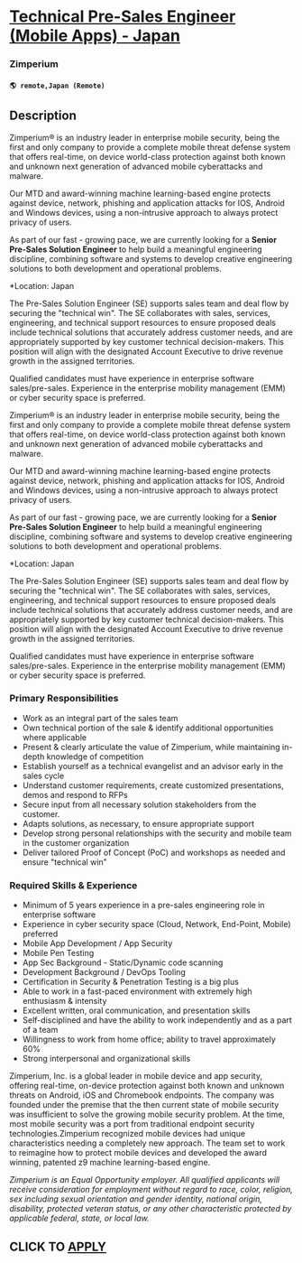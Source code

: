 # [Technical Pre-Sales Engineer (Mobile Apps) - Japan](https://www.remotewlb.com/apply/technical-pre-sales-engineer-mobile-apps-japan)  
### Zimperium  
#### `🌎 remote,Japan (Remote)`  

## Description

Zimperium® is an industry leader in enterprise mobile security, being the first and only company to provide a complete mobile threat defense system that offers real-time, on device world-class protection against both known and unknown next generation of advanced mobile cyberattacks and malware.

  

Our MTD and award-winning machine learning-based engine protects against device, network, phishing and application attacks for IOS, Android and Windows devices, using a non-intrusive approach to always protect privacy of users.

  

As part of our fast - growing pace, we are currently looking for a **Senior Pre-Sales Solution Engineer** to help build a meaningful engineering discipline, combining software and systems to develop creative engineering solutions to both development and operational problems.

  

*Location: Japan

The Pre-Sales Solution Engineer (SE) supports sales team and deal flow by securing the "technical win". The SE collaborates with sales, services, engineering, and technical support resources to ensure proposed deals include technical solutions that accurately address customer needs, and are appropriately supported by key customer technical decision-makers. This position will align with the designated Account Executive to drive revenue growth in the assigned territories.

Qualified candidates must have experience in enterprise software sales/pre-sales. Experience in the enterprise mobility management (EMM) or cyber security space is preferred.

  

Zimperium® is an industry leader in enterprise mobile security, being the first and only company to provide a complete mobile threat defense system that offers real-time, on device world-class protection against both known and unknown next generation of advanced mobile cyberattacks and malware.

  

Our MTD and award-winning machine learning-based engine protects against device, network, phishing and application attacks for IOS, Android and Windows devices, using a non-intrusive approach to always protect privacy of users.

  

As part of our fast - growing pace, we are currently looking for a **Senior Pre-Sales Solution Engineer** to help build a meaningful engineering discipline, combining software and systems to develop creative engineering solutions to both development and operational problems.

  

*Location: Japan

The Pre-Sales Solution Engineer (SE) supports sales team and deal flow by securing the "technical win". The SE collaborates with sales, services, engineering, and technical support resources to ensure proposed deals include technical solutions that accurately address customer needs, and are appropriately supported by key customer technical decision-makers. This position will align with the designated Account Executive to drive revenue growth in the assigned territories.

Qualified candidates must have experience in enterprise software sales/pre-sales. Experience in the enterprise mobility management (EMM) or cyber security space is preferred.

  

### Primary Responsibilities

* Work as an integral part of the sales team
* Own technical portion of the sale & identify additional opportunities where applicable
* Present & clearly articulate the value of Zimperium, while maintaining in-depth knowledge of competition
* Establish yourself as a technical evangelist and an advisor early in the sales cycle
* Understand customer requirements, create customized presentations, demos and respond to RFPs
* Secure input from all necessary solution stakeholders from the customer.
* Adapts solutions, as necessary, to ensure appropriate support
* Develop strong personal relationships with the security and mobile team in the customer organization
* Deliver tailored Proof of Concept (PoC) and workshops as needed and ensure "technical win"

  

### Required Skills & Experience

* Minimum of 5 years experience in a pre-sales engineering role in enterprise software
* Experience in cyber security space (Cloud, Network, End-Point, Mobile) preferred
* Mobile App Development / App Security
* Mobile Pen Testing
* App Sec Background - Static/Dynamic code scanning
* Development Background / DevOps Tooling
* Certification in Security & Penetration Testing is a big plus
* Able to work in a fast-paced environment with extremely high enthusiasm & intensity
* Excellent written, oral communication, and presentation skills
* Self-disciplined and have the ability to work independently and as a part of a team
* Willingness to work from home office; ability to travel approximately 60%
* Strong interpersonal and organizational skills

  

  

Zimperium, Inc. is a global leader in mobile device and app security, offering real-time, on-device protection against both known and unknown threats on Android, iOS and Chromebook endpoints. The company was founded under the premise that the then current state of mobile security was insufficient to solve the growing mobile security problem. At the time, most mobile security was a port from traditional endpoint security technologies.Zimperium recognized mobile devices had unique characteristics needing a completely new approach. The team set to work to reimagine how to protect mobile devices and developed the award winning, patented z9 machine learning-based engine.

  

_Zimperium is an Equal Opportunity employer. All qualified applicants will receive consideration for employment without regard to race, color, religion, sex including sexual orientation and gender identity, national origin, disability, protected veteran status, or any other characteristic protected by applicable federal, state, or local law._

  
## CLICK TO [APPLY](https://www.remotewlb.com/apply/technical-pre-sales-engineer-mobile-apps-japan)

